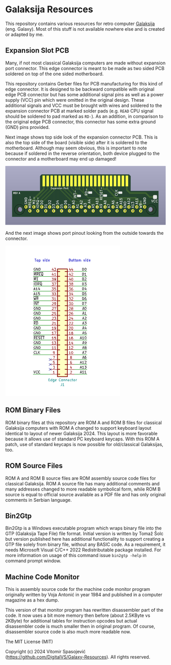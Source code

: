 # Galaksija Resources

This repository contains various resources for retro computer [Galaksija](https://en.wikipedia.org/wiki/Galaksija_(computer)) (eng. Galaxy). Most of this stuff is not available nowhere else and is created or adapted by me.

## Expansion Slot PCB

Many, if not most classical Galaksija computers are made without expansion port connector. This edge connector is meant to be made as two sided PCB soldered on top of the one sided motherboard.

This repository contains Gerber files for PCB manufacturing for this kind of edge connector. It is designed to be backward compatible with original edge PCB connector but has some additional signal pins as well as a power supply (VCC) pin which were omitted in the original design. These additional signals and VCC must be brought with wires and soldered to the
expansion connector PCB at marked solder pads (e.g. `READ` CPU signal should be soldered to pad marked as `RD-`). As an addition, in comparison to the original edge PCB connector, this connector has some extra ground (GND) pins provided.

Next image shows top side look of the expansion connector PCB. This is also the top side of the board (visible side) after it is soldered to the motherboard. Although may seem obvious, this is important to note because if soldered in the reverse orientation, both device plugged to the connector and a motherboard may end up damaged!

![Expansion port PCB.](/images/expansion_port_pcb.png)

And the next image shows port pinout looking from the outside towards the connector.

![Expansion port pinout.](/images/expansion_port_pinout.png)

## ROM Binary Files

ROM binary files at this repository are ROM A and ROM B files for classical Galaksija computers with ROM A changed to support keyboard layout identical to layout of newer Galaksija 2024. This layout is more favorable because it allows use of standard PC keyboard keycaps. With this ROM A patch, use of standard keycaps is now possible for old/classical Galaksijas, too.

## ROM Source Files

ROM A and ROM B source files are ROM assembly source code files for classical Galaksija. ROM A source file has many additional comments and many addresses changed to more readable symbolical form, while ROM B source is equal to official source available as a PDF file and has only original comments in Serbian language.

## Bin2Gtp

Bin2Gtp is a Windows executable program which wraps binary file into the GTP (Galaksija Tape File) file format. Initial version is written by Tomaž Šolc but version published here has additional functionality to support creating a GTP file solely from binary file, without any BASIC code. As a requirement, it needs Microsoft Visual C/C++ 2022 Redistributable package installed. For more information on usage of this command issue `bin2gtp -help` in command prompt window.

## Machine Code Monitor

This is assembly source code for the machine code monitor program originally written by Voja Antonić in year 1984 and published in a computer magazine as a hex dump.

This version of that monitor program has rewritten disassembler part of the code. It now uses a bit more memory then before (about 2.5KByte vs 2KByte) for additional tables for instruction opcodes but actual disassembler code is much smaller then in original program. Of course, disassembler source code is also much more readable now.

The MIT License (MIT)

Copyright (c) 2024 Vitomir Spasojević (<https://github.com/DigitalVS/Galaxy-Resources>). All rights reserved.
